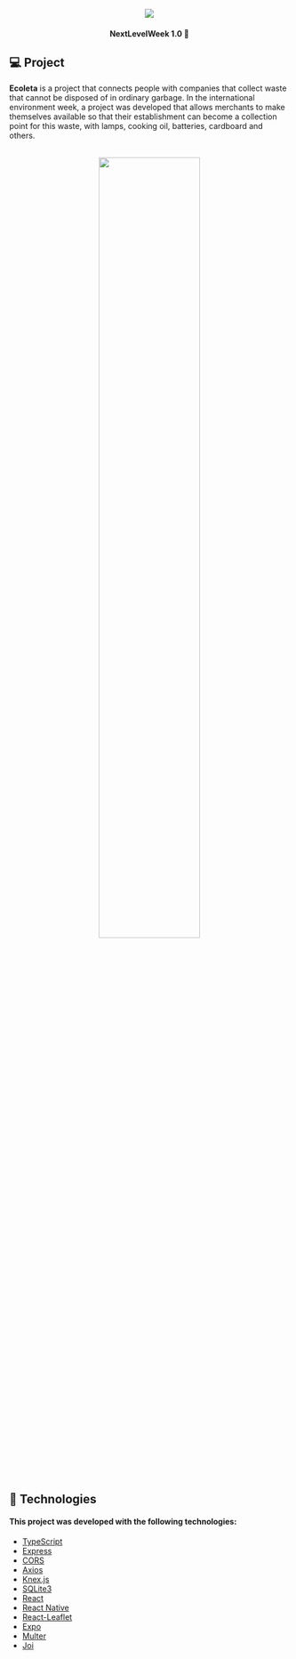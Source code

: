 <p align="center"><img src="https://user-images.githubusercontent.com/42815135/83976057-f0352c00-a8cd-11ea-88da-22ff672ce842.png"/></p>
<h4 align="center">NextLevelWeek 1.0 🚀</h4>

## :computer: Project
__Ecoleta__ is a project that connects people with companies that collect waste that cannot be disposed of in ordinary garbage. In the international environment week, a project was developed that allows merchants to make themselves available so that their establishment can become a collection point for this waste, with lamps, cooking oil, batteries, cardboard and others.
</br>
</br>
<p align="center">
<img src="https://i.imgur.com/YpkFSbT.png" heigth="20%" width="60%">
</p>
</br>

## :rocket: Technologies

#### This project was developed with the following technologies:

- [TypeScript](https://github.com/Microsoft/TypeScript)
- [Express](https://github.com/expressjs/express)
- [CORS](https://expressjs.com/en/resources/middleware/cors.html)
- [Axios](https://github.com/axios/axios)
- [Knex.js](http://knexjs.org/)
- [SQLite3](https://github.com/mapbox/node-sqlite3)
- [React](https://github.com/facebook/react)
- [React Native](https://github.com/facebook/react-native)
- [React-Leaflet](https://github.com/PaulLeCam/react-leaflet)
- [Expo](https://github.com/expo/expo)
- [Multer](https://github.com/expressjs/multer)
- [Joi](https://github.com/hapijs/joi)
